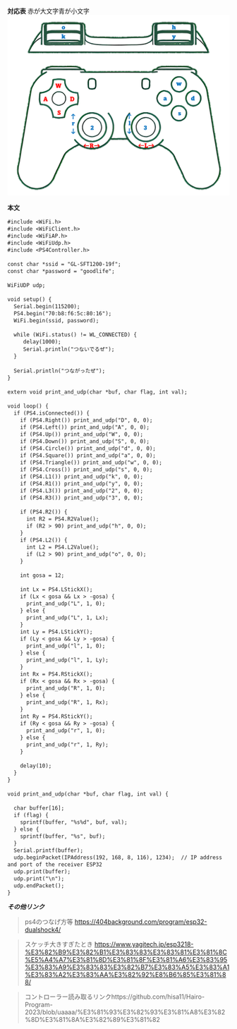 **対応表**
赤が大文字青が小文字
![aaaaaaaaaaaaaaaaaaaaaaaaaaaaaaaaaaaaaaaaaa](https://github.com/shuunnichi/aaaaaaaa/blob/main/image.png)



**本文**
```
#include <WiFi.h>
#include <WiFiClient.h>
#include <WiFiAP.h>
#include <WiFiUdp.h>
#include <PS4Controller.h>

const char *ssid = "GL-SFT1200-19f";
const char *password = "goodlife";

WiFiUDP udp;

void setup() {
  Serial.begin(115200);
  PS4.begin("70:b8:f6:5c:80:16");
  WiFi.begin(ssid, password);

  while (WiFi.status() != WL_CONNECTED) {
     delay(1000);
     Serial.println("つないでるぜ");
  }

  Serial.println("つながったぜ");
}

extern void print_and_udp(char *buf, char flag, int val);

void loop() {
  if (PS4.isConnected()) {
    if (PS4.Right()) print_and_udp("D", 0, 0);
    if (PS4.Left()) print_and_udp("A", 0, 0);
    if (PS4.Up()) print_and_udp("W", 0, 0);
    if (PS4.Down()) print_and_udp("S", 0, 0);
    if (PS4.Circle()) print_and_udp("d", 0, 0);
    if (PS4.Square()) print_and_udp("a", 0, 0);
    if (PS4.Triangle()) print_and_udp("w", 0, 0);
    if (PS4.Cross()) print_and_udp("s", 0, 0);
    if (PS4.L1()) print_and_udp("k", 0, 0);
    if (PS4.R1()) print_and_udp("y", 0, 0);
    if (PS4.L3()) print_and_udp("2", 0, 0);
    if (PS4.R3()) print_and_udp("3", 0, 0);

    if (PS4.R2()) {
      int R2 = PS4.R2Value();
      if (R2 > 90) print_and_udp("h", 0, 0);
    }
    if (PS4.L2()) {
      int L2 = PS4.L2Value();
      if (L2 > 90) print_and_udp("o", 0, 0);
    }

    int gosa = 12;

    int Lx = PS4.LStickX();
    if (Lx < gosa && Lx > -gosa) {
      print_and_udp("L", 1, 0);
    } else {
      print_and_udp("L", 1, Lx);
    }
    int Ly = PS4.LStickY();
    if (Ly < gosa && Ly > -gosa) {
      print_and_udp("l", 1, 0);
    } else {
      print_and_udp("l", 1, Ly);
    }
    int Rx = PS4.RStickX();
    if (Rx < gosa && Rx > -gosa) {
      print_and_udp("R", 1, 0);
    } else {
      print_and_udp("R", 1, Rx);
    }
    int Ry = PS4.RStickY();
    if (Ry < gosa && Ry > -gosa) {
      print_and_udp("r", 1, 0);
    } else {
      print_and_udp("r", 1, Ry);
    }

    delay(10);
  }
}

void print_and_udp(char *buf, char flag, int val) {

  char buffer[16];
  if (flag) {
    sprintf(buffer, "%s%d", buf, val);
  } else {
    sprintf(buffer, "%s", buf);
  }
  Serial.printf(buffer);
  udp.beginPacket(IPAddress(192, 168, 8, 116), 1234);  // IP address and port of the receiver ESP32
  udp.print(buffer);
  udp.print("\n");
  udp.endPacket();
}
```
***その他リンク***
>ps4のつなげ方等
https://404background.com/program/esp32-dualshock4/

>スケッチ大きすぎたとき
https://www.yagitech.jp/esp3218-%E3%82%B9%E3%82%B1%E3%83%83%E3%83%81%E3%81%8C%E5%A4%A7%E3%81%8D%E3%81%8F%E3%81%A6%E3%83%95%E3%83%A9%E3%83%83%E3%82%B7%E3%83%A5%E3%83%A1%E3%83%A2%E3%83%AA%E3%82%92%E8%B6%85%E3%81%88/

>コントローラー読み取るリンクhttps://github.com/hisa11/Hairo-Program-2023/blob/uaaaa/%E3%81%93%E3%82%93%E3%81%A8%E3%82%8D%E3%81%8A%E3%82%89%E3%81%82

